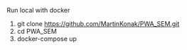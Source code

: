 Run local with docker
1. git clone https://github.com/MartinKonak/PWA_SEM.git
2. cd PWA_SEM
3. docker-compose up
